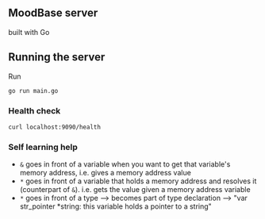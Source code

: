 ## MoodBase server

built with Go

## Running the server

Run

```
go run main.go
```

### Health check

```
curl localhost:9090/health
```

### Self learning help

- `&` goes in front of a variable when you want to get that variable's memory address, i.e. gives a memory address value
- `*` goes in front of a variable that holds a memory address and resolves it (counterpart of `&`). i.e. gets the value given a memory address variable
- `*` goes in front of a type --> becomes part of type declaration --> "var str_pointer \*string: this variable holds a pointer to a string"
